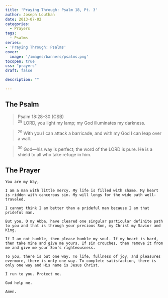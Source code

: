 ```yaml
---
title: 'Praying Through: Psalm 18, Pt. 3'
author: Joseph Louthan
date: 2013-07-02
categories:
  - Prayers
tags:
  - Psalms
series:
- 'Praying Through: Psalms'
cover:
  image: '/images/banners/psalms.png'
tocopen: true
css: "prayers"
draft: false

description: ""

---
```

## The Psalm

>Psalm 18:28–30 (CSB)  
><sup>28</sup> LORD, you light my lamp; my God illuminates my darkness. 

><sup>29</sup> With you I can attack a barricade, and with my God I can leap over a wall. 

><sup>30</sup> God—his way is perfect; the word of the LORD is pure. He is a shield to all who take refuge in him.

## The Prayer

```text
You are my Way,

I am a man with little mercy. My life is filled with shame. My heart is ridden with cancerous sin. My will longs for the wide path well-traveled.

I cannot think I am better than a prideful man because I am that prideful man.

But you, O my Abba, have cleared one singular particular definite path to you and that is through your precious Son, my Christ my Savior and King.

If I am not humble, then please humble my soul. If my heart is hard, then take mine and give me yours. If sin crouches, then remove it from me and give me your Son’s righteousness.

To you, there is but one way. To life, fullness of joy, and pleasures evermore, there is only one way. To complete satisfaction, there is only one way and His name is Jesus Christ.

I run to you. Protect me.

God help me.

Amen.
```
